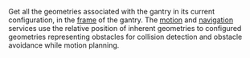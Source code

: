 Get all the geometries associated with the gantry in its current configuration, in the [frame](/operate/reference/services/frame-system/) of the gantry.
The [motion](/operate/reference/services/motion/) and [navigation](/operate/reference/services/navigation/) services use the relative position of inherent geometries to configured geometries representing obstacles for collision detection and obstacle avoidance while motion planning.
